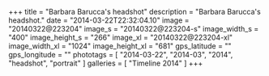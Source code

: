 +++
title = "Barbara Barucca's headshot"
description = "Barbara Barucca's headshot."
date = "2014-03-22T22:32:04.10"
image = "20140322@223204"
image_s = "20140322@223204-s"
image_width_s = "400"
image_height_s = "266"
image_xl = "20140322@223204-xl"
image_width_xl = "1024"
image_height_xl = "681"
gps_latitude = ""
gps_longitude = ""
phototags = [ "2014-03-22", "2014-03", "2014", "headshot", "portrait" ]
galleries = [ "Timeline 2014" ]
+++

